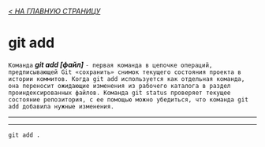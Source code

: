 ###### [< НА ГЛАВНУЮ СТРАНИЦУ](./readme.md)

# git add
`Команда` ***git add [файл]*** `- первая команда в цепочке операций, предписывающей Git «сохранить» снимок текущего состояния проекта в истории коммитов. Когда git add используется как отдельная команда, она переносит ожидающие изменения из рабочего каталога в раздел проиндексированных файлов. Команда git status проверяет текущее состояние репозитория, с ее помощью можно убедиться, что команда git add добавила нужные изменения.`

---
---

```bash=
git add .
```